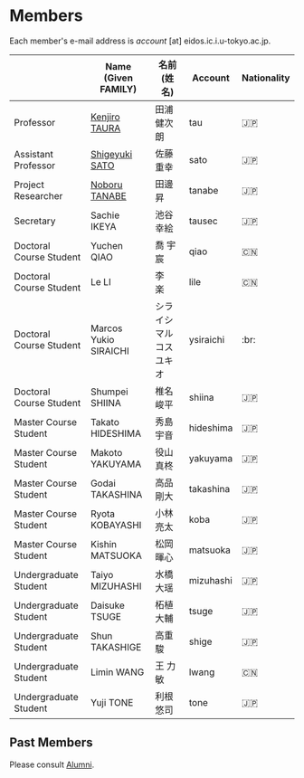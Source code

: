 # Members

Each member's e-mail address is _account_ [at] eidos.ic.i.u-tokyo.ac.jp.

||Name (Given FAMILY)|名前 (姓 名)|Account|Nationality|
|---|---|---|---|---|
|Professor|[Kenjiro TAURA](https://www.eidos.ic.i.u-tokyo.ac.jp/~tau/) |田浦 健次朗|tau|:jp:|
|Assistant Professor|[Shigeyuki SATO](https://www.eidos.ic.i.u-tokyo.ac.jp/~sato/) |佐藤 重幸|sato|:jp:|
|Project Researcher|[Noboru TANABE](https://www.linkedin.com/in/noboru-tanabe-8014846a/)|田邊 昇|tanabe|:jp:|
|Secretary|Sachie IKEYA|池谷 幸絵|tausec|:jp:|
|Doctoral Course Student|Yuchen QIAO|喬 宇宸 |qiao|:cn:|
|Doctoral Course Student|Le LI |李　楽 |lile|:cn:|
|Doctoral Course Student|Marcos Yukio SIRAICHI|シライシ マルコス ユキオ|ysiraichi|:br:|
|Doctoral Course Student|Shumpei SHIINA|椎名 峻平 |shiina|:jp:|
|Master Course Student|Takato HIDESHIMA|秀島 宇音 |hideshima |:jp:|
|Master Course Student|Makoto YAKUYAMA|役山 真柊|yakuyama|:jp:|
|Master Course Student|Godai TAKASHINA|高品 剛大|takashina|:jp:|
|Master Course Student|Ryota KOBAYASHI|小林 亮太|koba|:jp:|
|Master Course Student|Kishin MATSUOKA|松岡 暉心|matsuoka|:jp:|
|Undergraduate Student|Taiyo MIZUHASHI|水橋 大瑶|mizuhashi|:jp:|
|Undergraduate Student|Daisuke TSUGE|柘植 大輔|tsuge|:jp:|
|Undergraduate Student|Shun TAKASHIGE|高重 駿|shige|:jp:|
|Undergraduate Student|Limin WANG|王 力敏|lwang|:cn:|
|Undergraduate Student|Yuji TONE|利根 悠司|tone|:jp:|

## Past Members

Please consult [Alumni](alumni.md).
